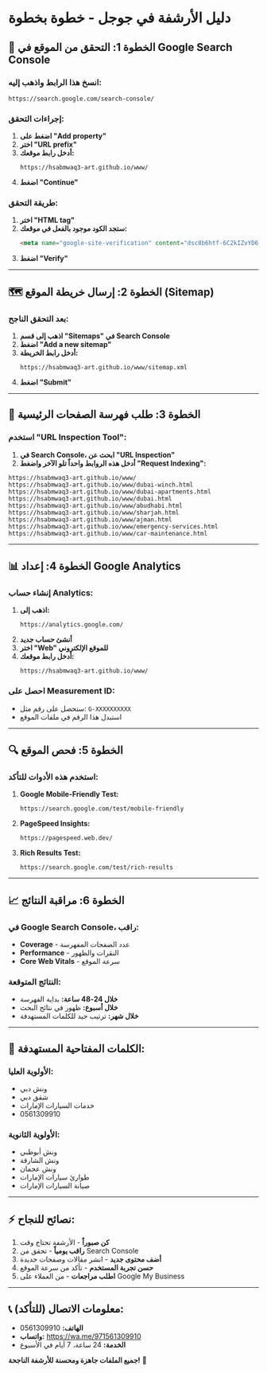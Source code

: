 # دليل الأرشفة في جوجل - خطوة بخطوة

## 🎯 الخطوة 1: التحقق من الموقع في Google Search Console

### انسخ هذا الرابط واذهب إليه:
```
https://search.google.com/search-console/
```

### إجراءات التحقق:
1. **اضغط على "Add property"**
2. **اختر "URL prefix"**
3. **أدخل رابط موقعك:**
   ```
   https://hsabmwaq3-art.github.io/www/
   ```
4. **اضغط "Continue"**

### طريقة التحقق:
1. **اختر "HTML tag"**
2. **ستجد الكود موجود بالفعل في موقعك:**
   ```html
   <meta name="google-site-verification" content="dsc8b6htf-6C2kIZvYD6XormjVfEFmTzbAJv7_SBlQ0" />
   ```
3. **اضغط "Verify"**

---

## 🗺️ الخطوة 2: إرسال خريطة الموقع (Sitemap)

### بعد التحقق الناجح:
1. **اذهب إلى قسم "Sitemaps" في Search Console**
2. **اضغط "Add a new sitemap"**
3. **أدخل رابط الخريطة:**
   ```
   https://hsabmwaq3-art.github.io/www/sitemap.xml
   ```
4. **اضغط "Submit"**

---

## 📄 الخطوة 3: طلب فهرسة الصفحات الرئيسية

### استخدم "URL Inspection Tool":
1. **في Search Console، ابحث عن "URL Inspection"**
2. **أدخل هذه الروابط واحداً تلو الآخر واضغط "Request Indexing":**

```
https://hsabmwaq3-art.github.io/www/
https://hsabmwaq3-art.github.io/www/dubai-winch.html
https://hsabmwaq3-art.github.io/www/dubai-apartments.html
https://hsabmwaq3-art.github.io/www/dubai.html
https://hsabmwaq3-art.github.io/www/abudhabi.html
https://hsabmwaq3-art.github.io/www/sharjah.html
https://hsabmwaq3-art.github.io/www/ajman.html
https://hsabmwaq3-art.github.io/www/emergency-services.html
https://hsabmwaq3-art.github.io/www/car-maintenance.html
```

---

## 📊 الخطوة 4: إعداد Google Analytics

### إنشاء حساب Analytics:
1. **اذهب إلى:**
   ```
   https://analytics.google.com/
   ```
2. **أنشئ حساب جديد**
3. **اختر "Web" للموقع الإلكتروني**
4. **أدخل رابط موقعك:**
   ```
   https://hsabmwaq3-art.github.io/www/
   ```

### احصل على Measurement ID:
- ستحصل على رقم مثل: `G-XXXXXXXXXX`
- استبدل هذا الرقم في ملفات الموقع

---

## 🔍 الخطوة 5: فحص الموقع

### استخدم هذه الأدوات للتأكد:
1. **Google Mobile-Friendly Test:**
   ```
   https://search.google.com/test/mobile-friendly
   ```

2. **PageSpeed Insights:**
   ```
   https://pagespeed.web.dev/
   ```

3. **Rich Results Test:**
   ```
   https://search.google.com/test/rich-results
   ```

---

## 📈 الخطوة 6: مراقبة النتائج

### في Google Search Console، راقب:
- **Coverage** - عدد الصفحات المفهرسة
- **Performance** - النقرات والظهور
- **Core Web Vitals** - سرعة الموقع

### النتائج المتوقعة:
- **خلال 24-48 ساعة:** بداية الفهرسة
- **خلال أسبوع:** ظهور في نتائج البحث
- **خلال شهر:** ترتيب جيد للكلمات المستهدفة

---

## 🎯 الكلمات المفتاحية المستهدفة:

### الأولوية العليا:
- ونش دبي
- شقق دبي
- خدمات السيارات الإمارات
- 0561309910

### الأولوية الثانوية:
- ونش أبوظبي
- ونش الشارقة
- ونش عجمان
- طوارئ سيارات الإمارات
- صيانة السيارات الإمارات

---

## ⚡ نصائح للنجاح:

1. **كن صبوراً** - الأرشفة تحتاج وقت
2. **راقب يومياً** - تحقق من Search Console
3. **أضف محتوى جديد** - انشر مقالات وصفحات جديدة
4. **حسن تجربة المستخدم** - تأكد من سرعة الموقع
5. **اطلب مراجعات** - من العملاء على Google My Business

---

## 📞 معلومات الاتصال (للتأكد):
- **الهاتف:** 0561309910
- **واتساب:** https://wa.me/971561309910
- **الخدمة:** 24 ساعة، 7 أيام في الأسبوع

**جميع الملفات جاهزة ومحسنة للأرشفة الناجحة!** 🚀